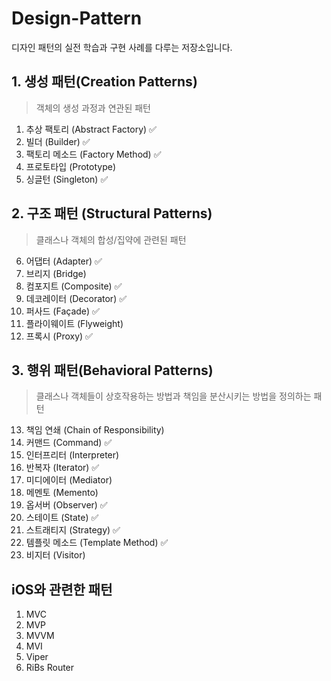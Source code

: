 # Design-Pattern
디자인 패턴의 실전 학습과 구현 사례를 다루는 저장소입니다.

## 1. 생성 패턴(Creation Patterns)
> 객체의 생성 과정과 연관된 패턴
1. 추상 팩토리 (Abstract Factory) ✅
2. 빌더 (Builder) ✅
3. 팩토리 메소드 (Factory Method) ✅
4. 프로토타입 (Prototype)
5. 싱글턴 (Singleton) ✅

## 2. 구조 패턴 (Structural Patterns)
> 클래스나 객체의 합성/집약에 관련된 패턴
6. 어댑터 (Adapter) ✅
7. 브리지 (Bridge)
8. 컴포지트 (Composite) ✅
9. 데코레이터 (Decorator) ✅
10. 퍼사드 (Façade) ✅
11. 플라이웨이트 (Flyweight)
12. 프록시 (Proxy) ✅

## 3. 행위 패턴(Behavioral Patterns)
> 클래스나 객체들이 상호작용하는 방법과 책임을 분산시키는 방법을 정의하는 패턴
13. 책임 연쇄 (Chain of Responsibility)
14. 커맨드 (Command) ✅
15. 인터프리터 (Interpreter)
16. 반복자 (Iterator) ✅
17. 미디에이터 (Mediator)
18. 메멘토 (Memento) 
19. 옵서버 (Observer) ✅
20. 스테이트 (State) ✅
21. 스트래티지 (Strategy) ✅
22. 템플릿 메소드 (Template Method) ✅
23. 비지터 (Visitor)

## iOS와 관련한 패턴
1. MVC
2. MVP
3. MVVM
4. MVI 
5. Viper
6. RiBs Router
